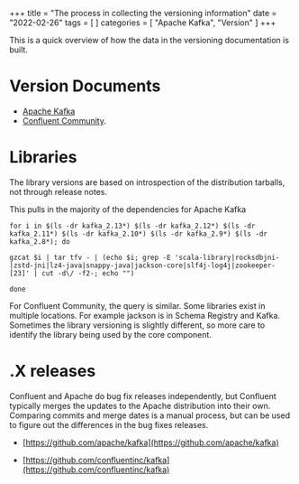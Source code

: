 +++
title = "The process in collecting the versioning information"
date = "2022-02-26"
tags = [  ]
categories = [ "Apache Kafka", "Version" ]
+++

This is a quick overview of how the data in the versioning documentation is built.

<!--more-->

# Version Documents

* [Apache Kafka](/post/kafka-versions)
* [Confluent Community](/post/confluent-community-versions).


# Libraries

The library versions are based on introspection of the distribution tarballs, not through release notes.


This pulls in the majority of the dependencies for Apache Kafka

```
for i in $(ls -dr kafka_2.13*) $(ls -dr kafka_2.12*) $(ls -dr kafka_2.11*) $(ls -dr kafka_2.10*) $(ls -dr kafka_2.9*) $(ls -dr kafka_2.8*); do

gzcat $i | tar tfv - | (echo $i; grep -E 'scala-library|rocksdbjni-|zstd-jni|lz4-java|snappy-java|jackson-core|slf4j-log4j|zookeeper-[23]' | cut -d\/ -f2-; echo "")

done
```

For Confluent Community, the query is similar. Some libraries exist in multiple locations. 
For example jackson is in Schema Registry and Kafka. 
Sometimes the library versioning is slightly different, so more care to identify the library being used by the core component.

# .X releases

Confluent and Apache do bug fix releases independently, but Confluent typically merges the updates to the Apache distribution into their own.
Comparing commits and merge dates is a manual process, but can be used to figure out the differences in the bug fixes releases.

* [https://github.com/apache/kafka](https://github.com/apache/kafka)

* [https://github.com/confluentinc/kafka](https://github.com/confluentinc/kafka)